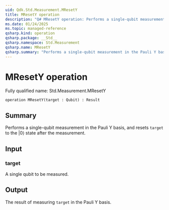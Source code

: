 ```yaml
---
uid: Qdk.Std.Measurement.MResetY
title: MResetY operation
description: "Q# MResetY operation: Performs a single-qubit measurement in the Pauli Y basis, and resets `target` to the |0⟩ state after the measurement."
ms.date: 01/24/2025
ms.topic: managed-reference
qsharp.kind: operation
qsharp.package: __Std__
qsharp.namespace: Std.Measurement
qsharp.name: MResetY
qsharp.summary: "Performs a single-qubit measurement in the Pauli Y basis, and resets `target` to the |0⟩ state after the measurement."
---
```


# MResetY operation

Fully qualified name: Std.Measurement.MResetY

```qsharp
operation MResetY(target : Qubit) : Result
```

## Summary
Performs a single-qubit measurement in the Pauli Y basis,
and resets `target` to the |0⟩ state after the measurement.

## Input
### target
A single qubit to be measured.

## Output
The result of measuring `target` in the Pauli Y basis.
